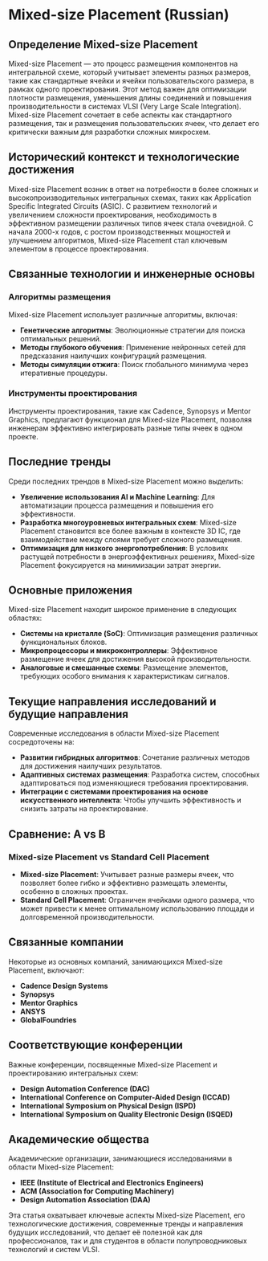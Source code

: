 # Mixed-size Placement (Russian)

## Определение Mixed-size Placement

Mixed-size Placement — это процесс размещения компонентов на интегральной схеме, который учитывает элементы разных размеров, такие как стандартные ячейки и ячейки пользовательского размера, в рамках одного проектирования. Этот метод важен для оптимизации плотности размещения, уменьшения длины соединений и повышения производительности в системах VLSI (Very Large Scale Integration). Mixed-size Placement сочетает в себе аспекты как стандартного размещения, так и размещения пользовательских ячеек, что делает его критически важным для разработки сложных микросхем.

## Исторический контекст и технологические достижения

Mixed-size Placement возник в ответ на потребности в более сложных и высокопроизводительных интегральных схемах, таких как Application Specific Integrated Circuits (ASIC). С развитием технологий и увеличением сложности проектирования, необходимость в эффективном размещении различных типов ячеек стала очевидной. С начала 2000-х годов, с ростом производственных мощностей и улучшением алгоритмов, Mixed-size Placement стал ключевым элементом в процессе проектирования.

## Связанные технологии и инженерные основы

### Алгоритмы размещения

Mixed-size Placement использует различные алгоритмы, включая:

- **Генетические алгоритмы**: Эволюционные стратегии для поиска оптимальных решений.
- **Методы глубокого обучения**: Применение нейронных сетей для предсказания наилучших конфигураций размещения.
- **Методы симуляции отжига**: Поиск глобального минимума через итеративные процедуры.

### Инструменты проектирования

Инструменты проектирования, такие как Cadence, Synopsys и Mentor Graphics, предлагают функционал для Mixed-size Placement, позволяя инженерам эффективно интегрировать разные типы ячеек в одном проекте.

## Последние тренды

Среди последних трендов в Mixed-size Placement можно выделить:

- **Увеличение использования AI и Machine Learning**: Для автоматизации процесса размещения и повышения его эффективности.
- **Разработка многоуровневых интегральных схем**: Mixed-size Placement становится все более важным в контексте 3D IC, где взаимодействие между слоями требует сложного размещения.
- **Оптимизация для низкого энергопотребления**: В условиях растущей потребности в энергоэффективных решениях, Mixed-size Placement фокусируется на минимизации затрат энергии.

## Основные приложения

Mixed-size Placement находит широкое применение в следующих областях:

- **Системы на кристалле (SoC)**: Оптимизация размещения различных функциональных блоков.
- **Микропроцессоры и микроконтроллеры**: Эффективное размещение ячеек для достижения высокой производительности.
- **Аналоговые и смешанные схемы**: Размещение элементов, требующих особого внимания к характеристикам сигналов.

## Текущие направления исследований и будущие направления

Современные исследования в области Mixed-size Placement сосредоточены на:

- **Развитии гибридных алгоритмов**: Сочетание различных методов для достижения наилучших результатов.
- **Адаптивных системах размещения**: Разработка систем, способных адаптироваться под изменяющиеся требования проектирования.
- **Интеграции с системами проектирования на основе искусственного интеллекта**: Чтобы улучшить эффективность и снизить затраты на проектирование.

## Сравнение: A vs B

### Mixed-size Placement vs Standard Cell Placement

- **Mixed-size Placement**: Учитывает разные размеры ячеек, что позволяет более гибко и эффективно размещать элементы, особенно в сложных проектах.
- **Standard Cell Placement**: Ограничен ячейками одного размера, что может привести к менее оптимальному использованию площади и долговременной производительности.

## Связанные компании

Некоторые из основных компаний, занимающихся Mixed-size Placement, включают:

- **Cadence Design Systems**
- **Synopsys**
- **Mentor Graphics**
- **ANSYS**
- **GlobalFoundries**

## Соответствующие конференции

Важные конференции, посвященные Mixed-size Placement и проектированию интегральных схем:

- **Design Automation Conference (DAC)**
- **International Conference on Computer-Aided Design (ICCAD)**
- **International Symposium on Physical Design (ISPD)**
- **International Symposium on Quality Electronic Design (ISQED)**

## Академические общества

Академические организации, занимающиеся исследованиями в области Mixed-size Placement:

- **IEEE (Institute of Electrical and Electronics Engineers)**
- **ACM (Association for Computing Machinery)**
- **Design Automation Association (DAA)**

Эта статья охватывает ключевые аспекты Mixed-size Placement, его технологические достижения, современные тренды и направления будущих исследований, что делает её полезной как для профессионалов, так и для студентов в области полупроводниковых технологий и систем VLSI.
